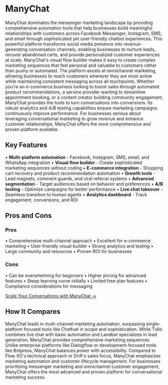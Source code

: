 # ManyChat

ManyChat dominates the messenger marketing landscape by providing comprehensive automation tools that help businesses build meaningful relationships with customers across Facebook Messenger, Instagram, SMS, and email through sophisticated yet user-friendly chatbot experiences. This powerful platform transforms social media presence into revenue-generating conversation channels, enabling businesses to nurture leads, recover abandoned carts, and provide personalized customer experiences at scale. ManyChat's visual flow builder makes it easy to create complex marketing sequences that feel personal and valuable to customers rather than pushy or automated. The platform excels at omnichannel marketing, allowing businesses to reach customers wherever they are most active while maintaining consistent messaging across all touchpoints. Whether you're an e-commerce business looking to boost sales through automated product recommendations, a service provider wanting to streamline appointment booking, or a content creator building community engagement, ManyChat provides the tools to turn conversations into conversions. Its robust analytics and A/B testing capabilities ensure marketing campaigns continuously improve performance. For businesses serious about leveraging conversational marketing to grow revenue and enhance customer relationships, ManyChat offers the most comprehensive and proven platform available.

## Key Features

• **Multi-platform automation** - Facebook, Instagram, SMS, email, and WhatsApp integration
• **Visual flow builder** - Create sophisticated marketing sequences without coding
• **E-commerce integration** - Shopping cart recovery and product recommendation automation
• **Growth tools** - Lead magnets, comment guards, and viral referral systems
• **Advanced segmentation** - Target audiences based on behavior and preferences
• **A/B testing** - Optimize campaigns for better performance
• **Live chat takeover** - Seamless transition to human agents
• **Analytics dashboard** - Track engagement, conversions, and ROI

## Pros and Cons

### Pros
• Comprehensive multi-channel approach
• Excellent for e-commerce marketing
• User-friendly visual builder
• Strong analytics and testing
• Large community and resources
• Proven ROI for businesses

### Cons
• Can be overwhelming for beginners
• Higher pricing for advanced features
• Steep learning curve initially
• Limited free plan features
• Compliance considerations for messaging

[Scale Your Conversations with ManyChat →](https://manychat.com)

## How It Compares

ManyChat leads in multi-channel marketing automation, surpassing single-platform focused tools like Chatfuel in scope and sophistication. While Tidio combines live chat with basic automation and Landbot specializes in lead generation, ManyChat provides comprehensive marketing sequences. Unlike enterprise platforms like Dialogflow or development-focused tools like Botpress, ManyChat balances power with accessibility. Compared to Flow XO's technical approach or Drift's sales focus, ManyChat emphasizes marketing automation and customer lifecycle management. For businesses prioritizing messenger marketing and omnichannel customer engagement, ManyChat offers the most advanced and proven platform for conversational marketing success.